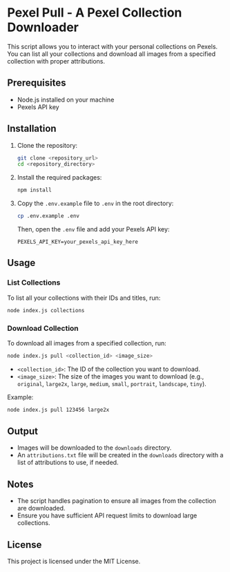 # Pexel Pull - A Pexel Collection Downloader

This script allows you to interact with your personal collections on Pexels. You can list all your collections and download all images from a specified collection with proper attributions.

## Prerequisites

- Node.js installed on your machine
- Pexels API key

## Installation

1. Clone the repository:
    ```sh
    git clone <repository_url>
    cd <repository_directory>
    ```

2. Install the required packages:
    ```sh
    npm install
    ```

3. Copy the `.env.example` file to `.env` in the root directory:
    ```sh
    cp .env.example .env
    ```
   Then, open the `.env` file and add your Pexels API key:
    ```env
    PEXELS_API_KEY=your_pexels_api_key_here
    ```

## Usage

### List Collections

To list all your collections with their IDs and titles, run:
```sh
node index.js collections
```

### Download Collection

To download all images from a specified collection, run:
```sh
node index.js pull <collection_id> <image_size>
```
- `<collection_id>`: The ID of the collection you want to download.
- `<image_size>`: The size of the images you want to download (e.g., `original`, `large2x`, `large`, `medium`, `small`, `portrait`, `landscape`, `tiny`).

Example:
```sh
node index.js pull 123456 large2x
```

## Output

- Images will be downloaded to the `downloads` directory.
- An `attributions.txt` file will be created in the `downloads` directory with a list of attributions to use, if needed.

## Notes

- The script handles pagination to ensure all images from the collection are downloaded.
- Ensure you have sufficient API request limits to download large collections.

## License

This project is licensed under the MIT License.
